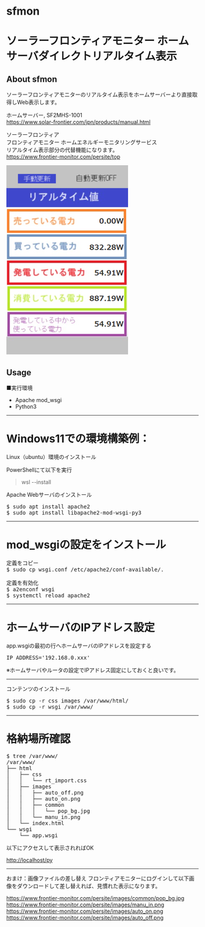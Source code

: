 # sfmon
ソーラーフロンティアモニター ホームサーバダイレクトリアルタイム表示
==================

## About sfmon
ソーラーフロンティアモニターのリアルタイム表示をホームサーバーより直接取得しWeb表示します。

ホームサーバー, SF2MHS-1001  
<https://www.solar-frontier.com/jpn/products/manual.html>

ソーラーフロンティア  
フロンティアモニター ホームエネルギーモニタリングサービス  
リアルタイム表示部分の代替機能になります。  
<https://www.frontier-monitor.com/persite/top>

![preview](preview.png)

## Usage

■実行環境  
* Apache mod_wsgi  
* Python3  

------------------------------------------------
# Windows11での環境構築例：  

Linux（ubuntu）環境のインストール  

PowerShellにて以下を実行  
> wsl --install

Apache Webサーバのインストール
<pre>
$ sudo apt install apache2
$ sudo apt install libapache2-mod-wsgi-py3
</pre>

------------------------------------------------
# mod_wsgiの設定をインストール

<pre>
定義をコピー
$ sudo cp wsgi.conf /etc/apache2/conf-available/.

定義を有効化
$ a2enconf wsgi
$ systemctl reload apache2
</pre>

------------------------------------------------
# ホームサーバのIPアドレス設定
app.wsgiの最初の行へホームサーバのIPアドレスを設定する
<pre>
IP_ADDRESS='192.168.0.xxx'
</pre>

※ホームサーバやルータの設定でIPアドレス固定にしておくと良いです。

------------------------------------------------
コンテンツのインストール
<pre>
$ sudo cp -r css images /var/www/html/
$ sudo cp -r wsgi /var/www/
</pre>

------------------------------------------------
# 格納場所確認

<pre>
$ tree /var/www/
/var/www/
├── html
│   ├── css
│   │   └── rt_import.css
│   ├── images
│   │   ├── auto_off.png
│   │   ├── auto_on.png
│   │   ├── common
│   │   │   └── pop_bg.jpg
│   │   └── manu_in.png
│   └── index.html
└── wsgi
    └── app.wsgi
</pre>

以下にアクセスして表示されればOK  

<http://localhost/py>

------------------------------------------------
おまけ：画像ファイルの差し替え
フロンティアモニターにログインして以下画像をダウンロードして差し替えれば、見慣れた表示になります。  


<https://www.frontier-monitor.com/persite/images/common/pop_bg.jpg>  
<https://www.frontier-monitor.com/persite/images/manu_in.png>  
<https://www.frontier-monitor.com/persite/images/auto_on.png>  
<https://www.frontier-monitor.com/persite/images/auto_off.png>  



